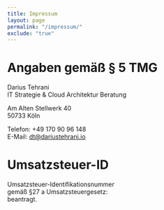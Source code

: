 ```yaml
---
title: Impressum
layout: page
permalink: "/impressum/"
exclude: "true"
---
```


# Angaben gemäß § 5 TMG
Darius Tehrani  
IT Strategie & Cloud Architektur Beratung

Am Alten Stellwerk 40  
50733 Köln  

Telefon: +49 170 90 96 148  
E-Mail:	dt@dariustehrani.io

# Umsatzsteuer-ID

Umsatzsteuer-Identifikationsnummer  
gemäß §27 a Umsatzsteuergesetz:  
beantragt.